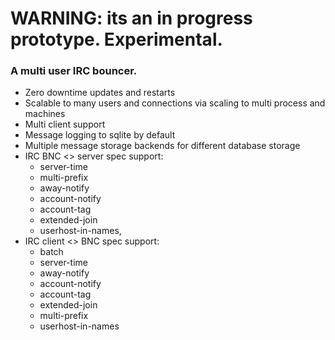 # WARNING: its an in progress prototype. Experimental.

### A multi user IRC bouncer.

* Zero downtime updates and restarts
* Scalable to many users and connections via scaling to multi process and machines
* Multi client support
* Message logging to sqlite by default
* Multiple message storage backends for different database storage
* IRC BNC <> server spec support:
  * server-time
  * multi-prefix
  * away-notify
  * account-notify
  * account-tag
  * extended-join
  * userhost-in-names, 
* IRC client <> BNC spec support:
  * batch
  * server-time
  * away-notify
  * account-notify
  * account-tag
  * extended-join
  * multi-prefix
  * userhost-in-names
